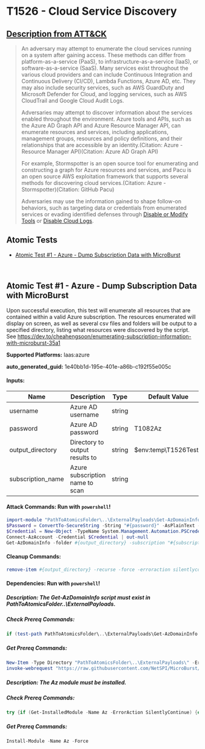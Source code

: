 # T1526 - Cloud Service Discovery
## [Description from ATT&CK](https://attack.mitre.org/techniques/T1526)
<blockquote>An adversary may attempt to enumerate the cloud services running on a system after gaining access. These methods can differ from platform-as-a-service (PaaS), to infrastructure-as-a-service (IaaS), or software-as-a-service (SaaS). Many services exist throughout the various cloud providers and can include Continuous Integration and Continuous Delivery (CI/CD), Lambda Functions, Azure AD, etc. They may also include security services, such as AWS GuardDuty and Microsoft Defender for Cloud, and logging services, such as AWS CloudTrail and Google Cloud Audit Logs.

Adversaries may attempt to discover information about the services enabled throughout the environment. Azure tools and APIs, such as the Azure AD Graph API and Azure Resource Manager API, can enumerate resources and services, including applications, management groups, resources and policy definitions, and their relationships that are accessible by an identity.(Citation: Azure - Resource Manager API)(Citation: Azure AD Graph API)

For example, Stormspotter is an open source tool for enumerating and constructing a graph for Azure resources and services, and Pacu is an open source AWS exploitation framework that supports several methods for discovering cloud services.(Citation: Azure - Stormspotter)(Citation: GitHub Pacu)

Adversaries may use the information gained to shape follow-on behaviors, such as targeting data or credentials from enumerated services or evading identified defenses through [Disable or Modify Tools](https://attack.mitre.org/techniques/T1562/001) or [Disable Cloud Logs](https://attack.mitre.org/techniques/T1562/008).</blockquote>

## Atomic Tests

- [Atomic Test #1 - Azure - Dump Subscription Data with MicroBurst](#atomic-test-1---azure---dump-subscription-data-with-microburst)


<br/>

## Atomic Test #1 - Azure - Dump Subscription Data with MicroBurst
Upon successful execution, this test will enumerate all resources that are contained within a valid Azure subscription. 
The resources enumerated will display on screen, as well as several csv files and folders will be output to a specified directory, listing what resources were discovered by the script. 
See https://dev.to/cheahengsoon/enumerating-subscription-information-with-microburst-35a1

**Supported Platforms:** Iaas:azure


**auto_generated_guid:** 1e40bb1d-195e-401e-a86b-c192f55e005c





#### Inputs:
| Name | Description | Type | Default Value |
|------|-------------|------|---------------|
| username | Azure AD username | string | |
| password | Azure AD password | string | T1082Az|
| output_directory | Directory to output results to | string | $env:temp&#92;T1526Test1|
| subscription_name | Azure subscription name to scan | string | |


#### Attack Commands: Run with `powershell`! 


```powershell
import-module "PathToAtomicsFolder\..\ExternalPayloads\Get-AzDomainInfo.ps1"
$Password = ConvertTo-SecureString -String "#{password}" -AsPlainText -Force
$Credential = New-Object -TypeName System.Management.Automation.PSCredential -ArgumentList "#{username}", $Password
Connect-AzAccount -Credential $Credential | out-null
Get-AzDomainInfo -folder #{output_directory} -subscription "#{subscription_name}" -verbose
```

#### Cleanup Commands:
```powershell
remove-item #{output_directory} -recurse -force -erroraction silentlycontinue
```



#### Dependencies:  Run with `powershell`!
##### Description: The Get-AzDomainInfo script must exist in PathToAtomicsFolder\..\ExternalPayloads.
##### Check Prereq Commands:
```powershell
if (test-path PathToAtomicsFolder\..\ExternalPayloads\Get-AzDomainInfo.ps1){exit 0} else {exit 1}
```
##### Get Prereq Commands:
```powershell
New-Item -Type Directory "PathToAtomicsFolder\..\ExternalPayloads\" -ErrorAction Ignore -Force | Out-Null
invoke-webrequest "https://raw.githubusercontent.com/NetSPI/MicroBurst/c771c665a2c71f9c5ba474869cd1c211ebee68fd/Az/Get-AzDomainInfo.ps1" -outfile "PathToAtomicsFolder\..\ExternalPayloads\Get-AzDomainInfo.ps1"
```
##### Description: The Az module must be installed.
##### Check Prereq Commands:
```powershell
try {if (Get-InstalledModule -Name Az -ErrorAction SilentlyContinue) {exit 0} else {exit 1}} catch {exit 1}
```
##### Get Prereq Commands:
```powershell
Install-Module -Name Az -Force
```




<br/>
